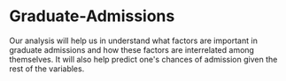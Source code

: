 # Graduate-Admissions
Our analysis will help us in understand what factors are important in graduate admissions and how these factors are interrelated among themselves. It will also help predict one's chances of admission given the rest of the variables.
